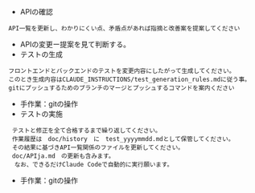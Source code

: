 * APIの確認
```
API一覧を更新し、わかりにくい点、矛盾点があれば指摘と改善案を提案してください
```
* APIの変更ー提案を見て判断する。  
* テストの生成
```
フロントエンドとバックエンドのテストを変更内容にしたがって生成してください。
このとき生成内容はCLAUDE_INSTRUCTIONS/test_generation_rules.mdに従う事。
gitにプッシュするためのブランチのマージとプッシュするコマンドを案内ください
``` 
* 手作業：gitの操作
* テストの実施
```
 テストと修正を全て合格するまで繰り返してください。
 作業履歴は　doc/history　に　test_yyyymmdd.mdとして保管してください。
 その結果に基づきAPI一覧関係のファイルを更新してください。
 doc/APIja.md　の更新も含みます。
　なお、できるだけClaude Codeで自動的に実行願います。
```
* 手作業：gitの操作